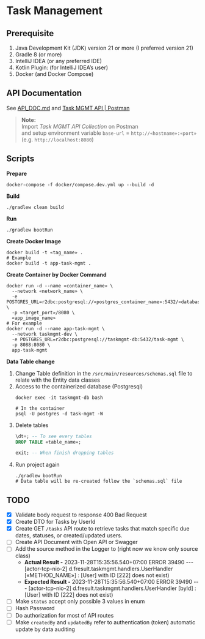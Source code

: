 # Task Management
## Prerequisite
1. Java Development Kit (JDK) version 21 or more (I preferred version 21)
2. Gradle 8 (or more)
3. IntelliJ IDEA (or any preferred IDE)
4. Kotlin Plugin: (for IntelliJ IDEA’s user)
5. Docker (and Docker Compose)

## API Documentation
See [API_DOC.md](/apidoc/API_DOC.md) and [Task MGMT API | Postman](/apidoc/api-doc.json)
> **Note:**\
> Import _Task MGMT API Collection_ on Postman\
> and setup environment variable `base-url` = `http://«hostname»:«port»` (e.g. `http://localhost:8080`)

## Scripts
**Prepare**
```shell
docker-compose -f docker/compose.dev.yml up --build -d
```

**Build**
```shell
./gradlew clean build
```

**Run**
```shell
./gradlew bootRun
```

**Create Docker Image**
```shell
docker build -t «tag_name» .
# Example
docker build -t app-task-mgmt .
```

**Create Container by Docker Command**
```shell
docker run -d --name «container_name» \
  --network «network_name» \
  -e POSTGRES_URL=r2dbc:postgresql://«postgres_container_name»:5432/«database_name» \
  -p «target_port»/8080 \
  «app_image_name»
# For example
docker run -d --name app-task-mgmt \
  --network taskmgmt-dev \
  -e POSTGRES_URL=r2dbc:postgresql://taskmgmt-db:5432/task-mgmt \
  -p 8088:8080 \
  app-task-mgmt
```

**Data Table change**
1. Change Table definition in the `/src/main/resources/schemas.sql` file to relate with the Entity data classes
2. Access to the containerized database (Postgresql)
    ```shell
    docker exec -it taskmgmt-db bash
   
    # In the container
    psql -U postgres -d task-mgmt -W
    ```
3. Delete tables
    ```sql
    \dt+; -- To see every tables
    DROP TABLE «table_name»;
    
    exit; -- When finish dropping tables
    ```
4. Run project again
    ```shell
    ./gradlew bootRun
    # Data table will be re-created follow the `schemas.sql` file
    ```

## TODO
- [x] Validate body request to response 400 Bad Request
- [x] Create DTO for Tasks by UserId
- [x] Create GET `/tasks` API route to retrieve tasks that match specific due dates, statuses, or created/updated users.
- [ ] Create API Document with Open API or Swagger
- [ ] Add the source method in the Logger to (right now we know only source class)
    - **Actual Result   -** 2023-11-28T15:35:56.540+07:00 ERROR 39490 --- [actor-tcp-nio-2] d.fresult.taskmgmt.handlers.UserHandler [«METHOD_NAME»]  : [User] with ID [222] does not exist)
    - **Expected Result -** 2023-11-28T15:35:56.540+07:00 ERROR 39490 --- [actor-tcp-nio-2] d.fresult.taskmgmt.handlers.UserHandler [byId]  : [User] with ID [222] does not exist)
- [ ] Make `status` accept only possible 3 values in enum
- [ ] Hash Password
- [ ] Do authorization for most of API routes
- [ ] Make `createdBy` and `updatedBy` refer to authentication (token) automatic update by data auditing
